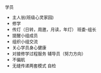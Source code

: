 学员
- 主人翁(班级心灵家园)
- 修学
- 传灯（日转，周邀，月读，年灯）
班委-组长
- 提醒小组成员
- 组织小组交流
- 关心学员身心健康
- 对接修学过程服务
辅导员（努力方向）
- 不偏航
- 无缝传递两套模式
自检